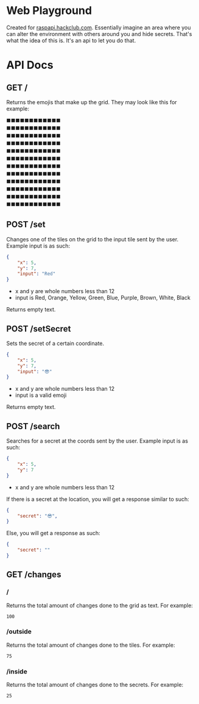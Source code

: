 # Web Playground

Created for [raspapi.hackclub.com](https://raspapi.hackclub.com). Essentially imagine an area where you can alter the environment with others around you and hide secrets. That's what the idea of this is. It's an api to let you do that.

# API Docs

## GET /

Returns the emojis that make up the grid. They may look like this for example:
```
⬛⬛⬛⬛⬛⬛⬛⬛⬛⬛⬛⬛
⬛⬛⬛⬛⬛⬛⬛⬛⬛⬛⬛⬛
⬛⬛⬛⬛⬛⬛⬛⬛⬛⬛⬛⬛
⬛⬛⬛⬛⬛⬛⬛⬛⬛⬛⬛⬛
⬛⬛⬛⬛⬛⬛⬛⬛⬛⬛⬛⬛
⬛⬛⬛⬛⬛⬛⬛⬛⬛⬛⬛⬛
⬛⬛⬛⬛⬛⬛⬛⬛⬛⬛⬛⬛
⬛⬛⬛⬛⬛⬛⬛⬛⬛⬛⬛⬛
⬛⬛⬛⬛⬛⬛⬛⬛⬛⬛⬛⬛
⬛⬛⬛⬛⬛⬛⬛⬛⬛⬛⬛⬛
⬛⬛⬛⬛⬛⬛⬛⬛⬛⬛⬛⬛
⬛⬛⬛⬛⬛⬛⬛⬛⬛⬛⬛⬛
```

## POST /set

Changes one of the tiles on the grid to the input tile sent by the user. Example input is as such:

```json
{
    "x": 5,
    "y": 7,
    "input": "Red"
}
```

- x and y are whole numbers less than 12
- input is Red, Orange, Yellow, Green, Blue, Purple, Brown, White, Black

Returns empty text.

## POST /setSecret

Sets the secret of a certain coordinate.

```json
{
    "x": 5,
    "y": 7,
    "input": "😎"
}
```

- x and y are whole numbers less than 12
- input is a valid emoji

Returns empty text.

## POST /search

Searches for a secret at the coords sent by the user. Example input is as such:

```json
{
    "x": 5,
    "y": 7
}
```

- x and y are whole numbers less than 12

If there is a secret at the location, you will get a response similar to such:

```json
{
    "secret": "😎",
}
```

Else, you will get a response as such:

```json
{
    "secret": ""
}
```

## GET /changes

### /

Returns the total amount of changes done to the grid as text. For example:

```
100
```

### /outside

Returns the total amount of changes done to the tiles. For example:

```
75
```

### /inside

Returns the total amount of changes done to the secrets. For example:

```
25
```
